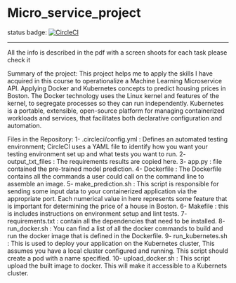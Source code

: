 # Micro_service_project
status badge:
[![CircleCI](https://circleci.com/gh/MaiRabie/Micro_service_project/tree/main.svg?style=svg)](https://circleci.com/gh/MaiRabie/Micro_service_project/tree/main)
***********************************************************
All the info is described in the pdf with a screen shoots for each task please check it 

Summary of the project:
This project helps me to apply the skills I have acquired in this course to operationalize a Machine Learning Microservice API.
Applying Docker and Kubernetes concepts to predict housing prices in Boston.
The Docker technology uses the Linux kernel and features of the kernel, to segregate processes so they can run independently.
Kubernetes is a portable, extensible, open-source platform for managing containerized workloads and services, that facilitates both declarative configuration and automation.


Files in the Repository:
1- .circleci/config.yml : Defines an automated testing environment; CircleCI uses a YAML file to identify how you want your testing environment set up and what tests you want to run.
2- output_txt_files : The requirements results are copied here.
3- app.py : file contained the pre-trained model prediction. 
4- Dockerfile : The Dockerfile contains all the commands a user could call on the command line to assemble an image.
5- make_prediction.sh : This script is responsible for sending some input data to your containerized application via the appropriate port. Each numerical value in here represents some feature that is important for determining the price of a house in Boston.
6- Makefile : this is includes instructions on environment setup and lint tests.
7- requirements.txt : contain all the dependencies that need to be installed.
8- run_docker.sh : You can find a list of all the docker commands to build and run the docker image that is defined in the Dockerfile.
9- run_kubernetes.sh : This is used to deploy your application on the Kubernetes cluster, This assumes you have a local cluster configured and running. This script should create a pod with a name specified.
10- upload_docker.sh : This script upload the built image to docker. This will make it accessible to a Kubernets cluster.
